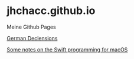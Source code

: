 # jhchacc.github.io
Meine Github Pages

[German Declensions](./german/Declensions.md)

[Some notes on the Swift programming for macOS](./swift/MacOS.md)
